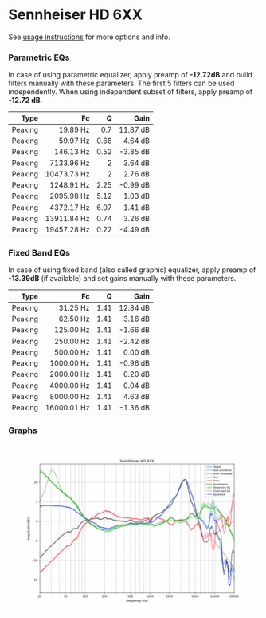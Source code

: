 # Sennheiser HD 6XX
See [usage instructions](https://github.com/jaakkopasanen/AutoEq#usage) for more options and info.

### Parametric EQs
In case of using parametric equalizer, apply preamp of **-12.72dB** and build filters manually
with these parameters. The first 5 filters can be used independently.
When using independent subset of filters, apply preamp of **-12.72 dB**.

| Type    | Fc          |    Q | Gain     |
|--------:|------------:|-----:|---------:|
| Peaking | 19.89 Hz    | 0.7  | 11.87 dB |
| Peaking | 59.97 Hz    | 0.68 | 4.64 dB  |
| Peaking | 146.13 Hz   | 0.52 | -3.85 dB |
| Peaking | 7133.96 Hz  | 2    | 3.64 dB  |
| Peaking | 10473.73 Hz | 2    | 2.76 dB  |
| Peaking | 1248.91 Hz  | 2.25 | -0.99 dB |
| Peaking | 2095.98 Hz  | 5.12 | 1.03 dB  |
| Peaking | 4372.17 Hz  | 6.07 | 1.41 dB  |
| Peaking | 13911.84 Hz | 0.74 | 3.26 dB  |
| Peaking | 19457.28 Hz | 0.22 | -4.49 dB |

### Fixed Band EQs
In case of using fixed band (also called graphic) equalizer, apply preamp of **-13.39dB**
(if available) and set gains manually with these parameters.

| Type    | Fc          |    Q | Gain     |
|--------:|------------:|-----:|---------:|
| Peaking | 31.25 Hz    | 1.41 | 12.84 dB |
| Peaking | 62.50 Hz    | 1.41 | 3.16 dB  |
| Peaking | 125.00 Hz   | 1.41 | -1.66 dB |
| Peaking | 250.00 Hz   | 1.41 | -2.42 dB |
| Peaking | 500.00 Hz   | 1.41 | 0.00 dB  |
| Peaking | 1000.00 Hz  | 1.41 | -0.96 dB |
| Peaking | 2000.00 Hz  | 1.41 | 0.20 dB  |
| Peaking | 4000.00 Hz  | 1.41 | 0.04 dB  |
| Peaking | 8000.00 Hz  | 1.41 | 4.63 dB  |
| Peaking | 16000.01 Hz | 1.41 | -1.36 dB |

### Graphs
![](./Sennheiser%20HD%206XX.png)